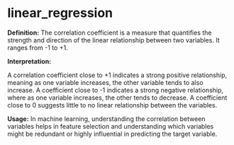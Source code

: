 # linear_regression

**Definition:** The correlation coefficient is a measure that quantifies the strength and direction of the linear relationship between two variables. It ranges from -1 to +1.

**Interpretation:**

A correlation coefficient close to +1 indicates a strong positive relationship, meaning as one variable increases, the other variable tends to also increase.
A coefficient close to -1 indicates a strong negative relationship, where as one variable increases, the other tends to decrease.
A coefficient close to 0 suggests little to no linear relationship between the variables.

**Usage:** In machine learning, understanding the correlation between variables helps in feature selection and understanding which variables might be redundant or highly influential in predicting the target variable.
